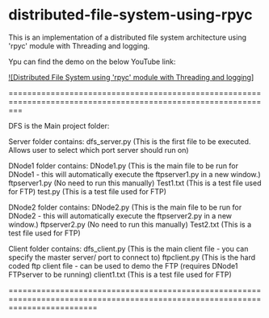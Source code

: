 # distributed-file-system-using-rpyc

This is an implementation of a distributed file system architecture using 'rpyc' module with Threading and logging.

Ypu can find the demo on the below YouTube link:

[![Distributed File System using 'rpyc' module with Threading and logging]](https://youtu.be/3-xJMzLML3E)


===============================================================================================================


DFS is the Main project folder:

Server folder contains: 
	dfs_server.py   (This is the first file to be executed. Allows user to select which port server should run on)

DNode1 folder contains:
	DNode1.py	(This is the main file to be run for DNode1 - this will automatically execute the ftpserver1.py in a new window.)
	ftpserver1.py	(No need to run this manually)
	Test1.txt   	(This is a test file used for FTP)
	test.py		(This is a test file used for FTP)

DNode2 folder contains:
	DNode2.py	(This is the main file to be run for DNode2 - this will automatically execute the ftpserver2.py in a new window.)
	ftpserver2.py	(No need to run this manually)
	Test2.txt   	(This is a test file used for FTP)

Client folder contains:
	dfs_client.py 	(This is the main client file - you can specify the master server/ port to connect to)
	ftpclient.py	(This is the hard coded ftp client file - can be used to demo the FTP (requires DNode1 FTPserver to be running)
	client1.txt 	(This is a test file used for FTP)
  
 ===============================================================================================================================
